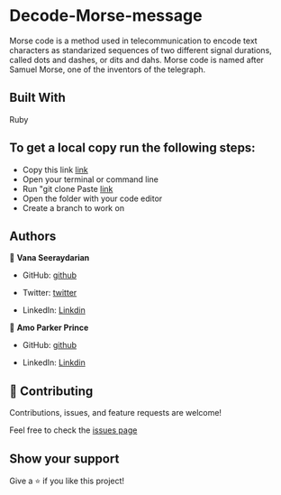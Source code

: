 # Decode-Morse-message
Morse code is a method used in telecommunication to encode text characters as standarized sequences of two different signal durations, called dots and dashes, or dits and dahs. Morse code is named after Samuel Morse, one of the inventors of the telegraph.

## Built With
Ruby

## To get a local copy run the following steps:
- Copy this link [link](https://github.com/mrparkersson/Decode-Morse-message.git)
- Open your terminal or command line
- Run "git clone Paste [link](https://github.com/mrparkersson/Decode-Morse-message.git)
- Open the folder with your code editor
- Create a branch to work on

## Authors

👤 **Vana Seeraydarian**

- GitHub: [github](https://github.com/VSeray)

- Twitter: [twitter](https://twitter.com/home)

- LinkedIn: [Linkdin](https://www.linkedin.com/in/vana-seraydarian-936687191/?lipi=urn%3Ali%3Apage%3Ad_flagship3_feed%3BNyso4dw6Tz6UBL%2Fqkjvtvw%3D%3D)

👤 **Amo Parker Prince**

- GitHub: [github](https://github.com/mrparkersson)

- LinkedIn: [Linkdin](https://www.linkedin.com/in/amopp/)

## 🤝 Contributing

Contributions, issues, and feature requests are welcome!

Feel free to check the [issues page](https://github.com/mrparkersson/Decode-Morse-message/issues)

## Show your support

Give a ⭐️ if you like this project!